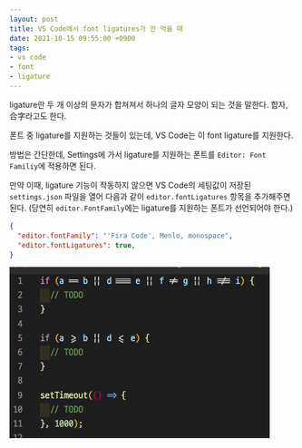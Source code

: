 ```yaml
---
layout: post
title: VS Code에서 font ligatures가 안 먹을 때
date: 2021-10-15 09:55:00 +0900
tags:
- vs code
- font
- ligature
---
```


ligature란 두 개 이상의 문자가 합쳐져서 하나의 글자 모양이 되는 것을 말한다. 합자, 合字라고도 한다.

폰트 중 ligature를 지원하는 것들이 있는데, VS Code는 이 font ligature를 지원한다.



방법은 간단한데, Settings에 가서 ligature를 지원하는 폰트를 `Editor: Font Familiy`에 적용하면 된다.

만약 이때, ligature 기능이 작동하지 않으면 VS Code의 세팅값이 저장된 `settings.json` 파일을 열어 다음과 같이 `editor.fontLigatures` 항목을 추가해주면 된다. (당연히 `editor.FontFamily`에는 ligature를 지원하는 폰트가 선언되어야 한다.)

```json
{
  "editor.fontFamily": "'Fira Code', Menlo, monospace",
  "editor.fontLigatures": true,
}
```

<img src="/img/font-ligature-example.png" />
